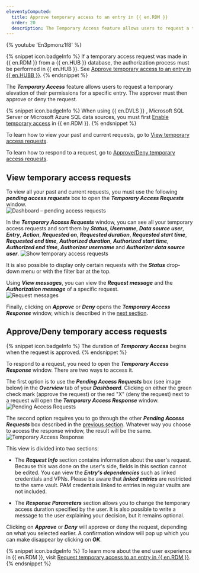 ```yaml
---
eleventyComputed:
  title: Approve temporary access to an entry in {{ en.RDM }}
  order: 20
  description: The Temporary Access feature allows users to request a temporary elevation of their permissions for a specific entry. The approver must then approve or deny the request. 
---
```

{% youtube 'En3pmonz1f8' %}  

{% snippet icon.badgeInfo %} 
If a temporary access request was made in {{ en.RDM }} from a {{ en.HUB }} database, the authorization process must be performed in {{ en.HUB }}. See [Approve temporary access to an entry in {{ en.HUBB }}](/hub/web-interface/hub-overview/temporary-access/approve-temporary-access/). 
{% endsnippet %}
 
The ***Temporary Access*** feature allows users to request a temporary elevation of their permissions for a specific entry. The approver must then approve or deny the request. 

{% snippet icon.badgeInfo %} 
When using {{ en.DVLS }} , Microsoft SQL Server or Microsoft Azure SQL data sources, you must first [Enable temporary access](/kb/remote-desktop-manager/how-to-articles/enable-temporary-access/) in {{ en.RDM }}. 
{% endsnippet %}
 
To learn how to view your past and current requests, go to [View temporary access requests](#view-temporary-access-requests).   

To learn how to respond to a request, go to [Approve/Deny temporary access requests](#approvedeny-temporary-access-requests).  

## View temporary access requests 

To view all your past and current requests, you must use the following ***pending access requests*** box to open the ***Temporary Access Requests*** window.  
![Dashboard – pending access requests](https://webdevolutions.azureedge.net/docs/en/rdm/windows/RDMWin6010.png) 

In the ***Temporary Access Requests*** window, you can see all your temporary access requests and sort them by ***Status***, ***Username***, ***Data source user***, ***Entry***, ***Action***, ***Requested on***, ***Requested duration***, ***Requested start time***, ***Requested end time***, ***Authorized duration***, ***Authorized start time***, ***Authorized end time***, ***Authorizer username*** and ***Authorizer data source user***.
![Show temporary access requests](https://webdevolutions.azureedge.net/docs/en/rdm/windows/RDMWin6013.png) 

It is also possible to display only certain requests with the ***Status*** drop-down menu or with the filter bar at the top.  

Using ***View messages***, you can view the ***Request message*** and the ***Authorization message*** of a specific request.  
![Request messages](https://webdevolutions.azureedge.net/docs/en/rdm/windows/RDMWin2076.png) 

Finally, clicking on ***Approve*** or ***Deny*** opens the ***Temporary Access Response*** window, which is described in the [next section](#approvedeny-temporary-access-requests). 

## Approve/Deny temporary access requests 

{% snippet icon.badgeInfo %} 
The duration of ***Temporary Access*** begins when the request is approved.
{% endsnippet %}

To respond to a request, you need to open the ***Temporary Access Response*** window. There are two ways to access it.  

The first option is to use the ***Pending Access Requests*** box (see image below) in the ***Overview*** tab of your ***Dashboard***. Clicking on either the green check mark (approve the request) or the red "X" (deny the request) next to a request will open the ***Temporary Access Response*** window.  
![Pending Access Requests](https://webdevolutions.azureedge.net/docs/en/rdm/windows/RDMWin6015.png) 

The second option requires you to go through the other ***Pending Access Requests*** box described in the [previous section](#view-temporary-access-requests). Whatever way you choose to access the response window, the result will be the same.  
![Temporary Access Response](https://webdevolutions.azureedge.net/docs/en/rdm/windows/RDMWin6014.png) 

This view is divided into two sections: 

* The ***Request Info*** section contains information about the user's request. Because this was done on the user's side, fields in this section cannot be edited. You can view the ***Entry's dependencies*** such as linked credentials and VPNs. Please be aware that ***linked entries*** are restricted to the same vault. PAM credentials linked to entries in regular vaults are not included.

* The ***Response Parameters*** section allows you to change the temporary access duration specified by the user. It is also possible to write a message to the user explaining your decision, but it remains optional. 

Clicking on ***Approve*** or ***Deny*** will approve or deny the request, depending on what you selected earlier. A confirmation window will pop up which you can make disappear by clicking on ***OK***. 

{% snippet icon.badgeInfo %} 
To learn more about the end user experience in {{ en.RDM }}, visit [Request temporary access to an entry in {{ en.RDM }}](/rdm/windows/user-interface/content-area/temporary-access/request-temporary-access/). 
{% endsnippet %}
